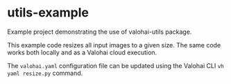# utils-example
Example project demonstrating the use of valohai-utils package.

This example code resizes all input images to a given size. The same code works both locally and as a Valohai cloud execution.

The `valohai.yaml` configuration file can be updated using the Valohai CLI `vh yaml resize.py` command.
